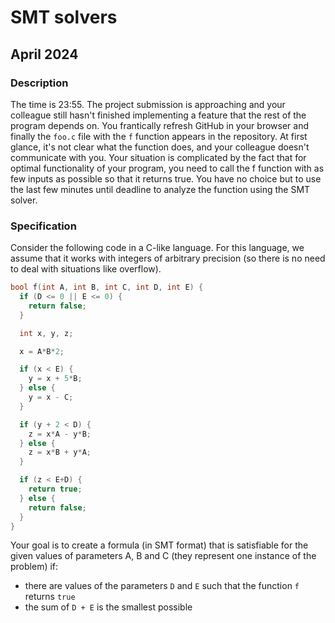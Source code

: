 # SMT solvers

## April 2024

### Description

The time is 23:55. The project submission is approaching and your colleague still hasn't finished implementing a feature that the rest of the program depends on. You frantically refresh GitHub in your browser and finally the `foo.c` file with the `f` function appears in the repository. At first glance, it's not clear what the function does, and your colleague doesn't communicate with you. Your situation is complicated by the fact that for optimal functionality of your program, you need to call the f function with as few inputs as possible so that it returns true. You have no choice but to use the last few minutes until deadline to analyze the function using the SMT solver.

### Specification

Consider the following code in a C-like language. For this language, we assume that it works with integers of arbitrary precision (so there is no need to deal with situations like overflow).

```c
bool f(int A, int B, int C, int D, int E) {
  if (D <= 0 || E <= 0) {
    return false;
  }

  int x, y, z;

  x = A*B*2;

  if (x < E) {
    y = x + 5*B;
  } else {
    y = x - C;
  }

  if (y + 2 < D) {
    z = x*A - y*B;
  } else {
    z = x*B + y*A;
  }

  if (z < E+D) {
    return true;
  } else {
    return false;
  }
}
```

Your goal is to create a formula (in SMT format) that is satisfiable for the given values of parameters A, B and C (they represent one instance of the problem) if:

- there are values of the parameters `D` and `E` such that the function `f` returns `true`
- the sum of `D + E` is the smallest possible

